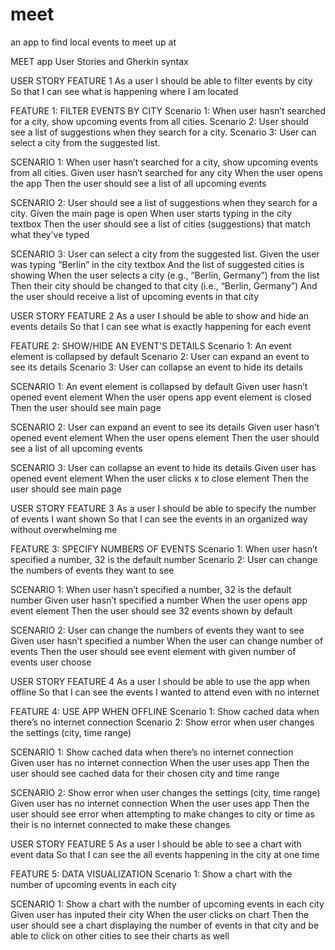 # meet
an app to find local events to meet up at

MEET app User Stories and Gherkin syntax 


USER STORY FEATURE 1
As a user
I should be able to filter events by city 
So that I can see what is happening where I am located 

FEATURE 1: FILTER EVENTS BY CITY
Scenario 1: When user hasn’t searched for a city, show upcoming events from all cities.
Scenario 2: User should see a list of suggestions when they search for a city.
Scenario 3: User can select a city from the suggested list.

SCENARIO 1: When user hasn’t searched for a city, show upcoming events from all cities.
Given user hasn’t searched for any city When the user opens the app Then the user should see a list of all upcoming events

SCENARIO 2: User should see a list of suggestions when they search for a city.
Given the main page is open When user starts typing in the city textbox Then the user should see a list of cities (suggestions) that match what they’ve typed

SCENARIO 3: User can select a city from the suggested list.
Given the user was typing “Berlin” in the city textbox And the list of suggested cities is showing When the user selects a city (e.g., “Berlin, Germany”) from the list Then their city should be changed to that city (i.e., “Berlin, Germany”) And the user should receive a list of upcoming events in that city

USER STORY FEATURE 2
As a user
I should be able to show and hide an events details 
So that I can see what is exactly happening for each event  


FEATURE 2: SHOW/HIDE AN EVENT’S DETAILS
Scenario 1: An event element is collapsed by default 
Scenario 2: User can expand an event to see its details 
Scenario 3: User can collapse an event to hide its details 

SCENARIO 1: An event element is collapsed by default 
Given user hasn’t opened event element
When the user opens app event element is closed 
Then the user should see main page 

SCENARIO 2: User can expand an event to see its details 
Given user hasn’t opened event element
When the user opens element
Then the user should see a list of all upcoming events

SCENARIO 3: User can collapse an event to hide its details 
Given user has opened event element
When the user clicks x to close element
Then the user should see main page 


USER STORY FEATURE 3
As a user
I should be able to specify the number of events I want shown 
So that I can see the events in an organized way without overwhelming me 


FEATURE 3: SPECIFY NUMBERS OF EVENTS
Scenario 1: When user hasn’t specified a number, 32 is the default number 
Scenario 2: User can change the numbers of events they want to see 

SCENARIO 1: When user hasn’t specified a number, 32 is the default number 
Given user hasn’t specified a number
When the user opens app event element 
Then the user should see 32 events shown by default 

SCENARIO 2: User can change the numbers of events they want to see 
Given user hasn’t specified a number
When the user can change number of events 
Then the user should see event element with given number of events user choose 


USER STORY FEATURE 4
As a user
I should be able to use the app when offline
So that I can see the events I wanted to attend even with no internet 



FEATURE 4: USE APP WHEN OFFLINE
Scenario 1: Show cached data when there’s no internet connection 
Scenario 2: Show error when user changes the settings (city, time range) 

SCENARIO 1: Show cached data when there’s no internet connection 
Given user has no internet connection 
When the user uses app 
Then the user should see cached data for their chosen city and time range 

SCENARIO 2: Show error when user changes the settings (city, time range)  
Given user has no internet connection 
When the user uses app 
Then the user should see error when attempting to make changes to city or time as their is no internet connected to make these changes 


USER STORY FEATURE 5
As a user
I should be able to see a chart with event data
So that I can see the all events happening in the city at one time 


FEATURE 5: DATA VISUALIZATION 
Scenario 1: Show a chart with the number of upcoming events in each city  

SCENARIO 1: Show a chart with the number of upcoming events in each city  
Given user has inputed their city
When the user clicks on chart
Then the user should see a chart displaying the number of events in that city and be able to click on other cities to see their charts as well














